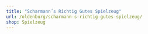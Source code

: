 ```yaml
---
title: "Scharmann´s Richtig Gutes Spielzeug"
url: /oldenburg/scharmann-s-richtig-gutes-spielzeug/
shop: Spielzeug
---
```

